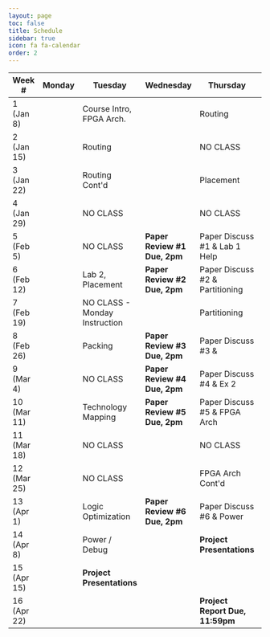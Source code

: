 ```yaml
---
layout: page
toc: false
title: Schedule
sidebar: true
icon: fa fa-calendar
order: 2
---
```


| Week #        | Monday                        |  Tuesday                      | Wednesday                     | Thursday                      |  Friday               |
|---------------|-------------------------------|-------------------------------|-------------------------------|-------------------------------|-----------------------|
|1 (Jan 8)      |                               | Course Intro, FPGA Arch.      |                               | Routing                       |                       |
|2 (Jan 15)     |                               | Routing                       |                               | NO CLASS                      |                       |
|3 (Jan 22)     |                               | Routing Cont'd                |                               | Placement                     |                       |
|4 (Jan 29)     |                               | NO CLASS                      |                               | NO CLASS                      | **Lab 1 Due 11:59pm** | 
|5 (Feb 5)      |                               | NO CLASS                      | **Paper Review #1 Due, 2pm**  | Paper Discuss #1 & Lab 1 Help |                       |
|6 (Feb 12)     |                               | Lab 2, Placement              | **Paper Review #2 Due, 2pm**  | Paper Discuss #2 & Partitioning | **Ex. 1 Due 11:59pm** |
|7 (Feb 19)     |                               | NO CLASS - Monday Instruction |                               | Partitioning                  |                       |
|8 (Feb 26)     |                               | Packing                       | **Paper Review #3 Due, 2pm**  | Paper Discuss #3 &            | **Lab 2 Due 11:59pm** |
|9 (Mar 4)      |                               | NO CLASS                      | **Paper Review #4 Due, 2pm**  | Paper Discuss #4 & Ex 2       |                       |
|10 (Mar 11)    |                               | Technology Mapping            | **Paper Review #5 Due, 2pm**  | Paper Discuss #5 & FPGA Arch  | **Ex. 2 Due 11:59pm** |
|11 (Mar 18)    |                               | NO CLASS                      |                               | NO CLASS                      | **Project Proposals Due**  |
|12 (Mar 25)    |                               | NO CLASS                      |                               | FPGA Arch Cont'd              | **Lab 3 Due 11:59pm** |
|13 (Apr 1)     |                               | Logic Optimization            | **Paper Review #6 Due, 2pm**  | Paper Discuss #6 & Power      |                       |
|14 (Apr 8)     |                               | Power / Debug                 |                               | **Project Presentations**     |                       |
|15 (Apr 15)    |                               | **Project Presentations**     |                               |                               |                       |
|16 (Apr 22)    |                               | |                              |   **Project Report Due, 11:59pm**                            |                       |


<!-- | Week #        | Monday                        |  Tuesday                      | Wednesday                     | Thursday                      |  Friday               |
|---------------|-------------------------------|-------------------------------|-------------------------------|-------------------------------|-----------------------|
|1 (Jan 8)      |                               | Course Introduction           |                               | FPGA Architecture             |                       |
|2 (Jan 15)     |                               | Routing                       |                               | Routing (Lab 1)               |                       |
|3 (Jan 22)     |                               | Routing Cont'd                | **Paper Review #1 Due, 2pm**  | Routing Paper Review          |                       |
|4 (Jan 29)     |                               | Placement                     |                               | Placement (Lab 2)             | **Lab 1 Due 11:59pm** | 
|5 (Feb 5)      |                               | Partitioning                  | **Paper Review #2 Due, 2pm**  | Placement Paper Review        | **Ex. 1 Due 11:59pm** |
|6 (Feb 12)     |                               | Clustering / Packing          |                               | Lab 2 Help, GDB, Valgrind     |                       |
|7 (Feb 19)     |                               | Tech Mapping                  | **Paper Review #3 Due, 2pm**  | Paper Review #3               | **Lab 2 Due 11:59pm** |
|8 (Feb 26)     |                               | NO CLASS - Holiday            |                               | Neural Networks on FPGAs      |                       |
|9 (Mar 4)      |                               | Neural Networks on FPGAs      | **Paper Review #4 Due, 2pm**  | Paper Review #4               |                       |
|10 (Mar 11)    |                               | Logic Optimization            |                               | Power Estimation/Optimization | **Lab 3 Due 11:59pm** |
|11 (Mar 18)    |                               | NO CLASS                      |                               | NO CLASS                      | **Ex. 2 Due 11:59pm** |
|12 (Mar 25)    | **Paper Review #5 Due, 2pm**  | Paper Review #5 / Final Project|                              | NO CLASS                      | **Project Proposal Due**  |
|13 (Apr 1)     |                               | Debugging FPGAs               |                               | Project Meetings              |                       |
|14 (Apr 8)     |                               | NO CLASS                      |                               | Project Meetings              |                       |
|15 (Apr 15)    | **Paper Review #6 Due, 2pm**  | Paper Review #6         | **BYU Last Day of Class. All work due except for Final Project Reports.**  || **Final Project Presentations, 3pm, CB 406** | 
|16 (Apr 18)    |   || **Final Project Reports due, 11:59pm** |
 -->
